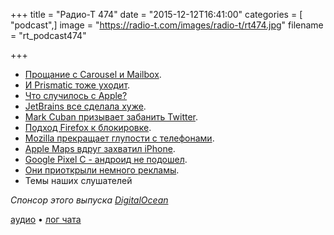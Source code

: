 +++
title = "Радио-Т 474"
date = "2015-12-12T16:41:00"
categories = [ "podcast",]
image = "https://radio-t.com/images/radio-t/rt474.jpg"
filename = "rt_podcast474"

+++

- [Прощание с Carousel и Mailbox](https://blogs.dropbox.com/dropbox/2015/12/saying-goodbye-to-carousel-and-mailbox/).
- [И Prismatic тоже уходит](http://venturebeat.com/2015/12/11/prismatic-is-shutting-down-its-news-app-for-ios-android-and-web-on-december-20/).
- [Что случилось с Apple?](https://bgr.com/2015/12/09/iphone-6s-case-battery-design-wtf/)
- [JetBrains все сделала хуже](https://dzone.com/articles/jetbrains-makers-of-intellij-rebrand).
- [Mark Cuban призывает забанить Twitter](http://www.cultofmac.com/401378/mark-cuban-wants-apple-to-boot-twitter-out-of-the-app-store/).
- [Подход Firefox к блокировке](https://itunes.apple.com/app/id1055677337).
- [Mozilla прекращает глупости с телефонами](http://techcrunch.com/2015/12/08/mozilla-will-stop-developing-and-selling-firefox-os-smartphones/).
- [Apple Maps вдруг захватил iPhone](http://www.betaboston.com/news/2015/12/07/apple-maps-once-a-laughingstock-now-dominates-iphones/).
- [Google Pixel C - андроид не подошел](http://gizmodo.com/google-pixel-c-review-androids-not-ready-for-a-tablet-1747368432?utm_campaign=socialflow_gizmodo_twitter&utm_source=gizmodo_twitter&utm_medium=socialflow).
- [Они приоткрыли немного рекламы](http://my-chrome.ru/2015/12/taboola-adblock-plus/).
- Темы наших слушателей

_Спонсор этого выпуска [DigitalOcean](https://www.digitalocean.com)_

[аудио](http://cdn.radio-t.com/rt_podcast474.mp3) • [лог чата](http://chat.radio-t.com/logs/radio-t-474.html)
<audio src="http://cdn.radio-t.com/rt_podcast474.mp3" preload="none"></audio>
